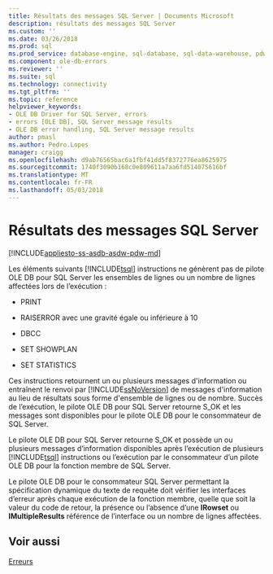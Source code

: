 ```yaml
---
title: Résultats des messages SQL Server | Documents Microsoft
description: résultats des messages SQL Server
ms.custom: ''
ms.date: 03/26/2018
ms.prod: sql
ms.prod_service: database-engine, sql-database, sql-data-warehouse, pdw
ms.component: ole-db-errors
ms.reviewer: ''
ms.suite: sql
ms.technology: connectivity
ms.tgt_pltfrm: ''
ms.topic: reference
helpviewer_keywords:
- OLE DB Driver for SQL Server, errors
- errors [OLE DB], SQL Server message results
- OLE DB error handling, SQL Server message results
author: pmasl
ms.author: Pedro.Lopes
manager: craigg
ms.openlocfilehash: d9ab76565bac6a1fbf41dd5f8372776ea8625975
ms.sourcegitcommit: 1740f3090b168c0e809611a7aa6fd514075616bf
ms.translationtype: MT
ms.contentlocale: fr-FR
ms.lasthandoff: 05/03/2018
---
```

# <a name="sql-server-message-results"></a>Résultats des messages SQL Server
[!INCLUDE[appliesto-ss-asdb-asdw-pdw-md](../../../includes/appliesto-ss-asdb-asdw-pdw-md.md)]

  Les éléments suivants [!INCLUDE[tsql](../../../includes/tsql-md.md)] instructions ne génèrent pas de pilote OLE DB pour SQL Server les ensembles de lignes ou un nombre de lignes affectées lors de l’exécution :  
  
-   PRINT  
  
-   RAISERROR avec une gravité égale ou inférieure à 10  
  
-   DBCC  
  
-   SET SHOWPLAN  
  
-   SET STATISTICS  
  
 Ces instructions retournent un ou plusieurs messages d'information ou entraînent le renvoi par [!INCLUDE[ssNoVersion](../../../includes/ssnoversion-md.md)] de messages d'information au lieu de résultats sous forme d'ensemble de lignes ou de nombre. Succès de l’exécution, le pilote OLE DB pour SQL Server retourne S_OK et les messages sont disponibles pour le pilote OLE DB pour le consommateur de SQL Server.  
  
 Le pilote OLE DB pour SQL Server retourne S_OK et possède un ou plusieurs messages d’information disponibles après l’exécution de plusieurs [!INCLUDE[tsql](../../../includes/tsql-md.md)] instructions ou l’exécution par le consommateur d’un pilote OLE DB pour la fonction membre de SQL Server.  
  
 Le pilote OLE DB pour le consommateur SQL Server permettant la spécification dynamique du texte de requête doit vérifier les interfaces d’erreur après chaque exécution de la fonction membre, quelle que soit la valeur du code de retour, la présence ou l’absence d’une **IRowset** ou **IMultipleResults** référence de l’interface ou un nombre de lignes affectées.  
  
## <a name="see-also"></a>Voir aussi  
 [Erreurs](../../oledb/ole-db-errors/errors.md)  
  
  
